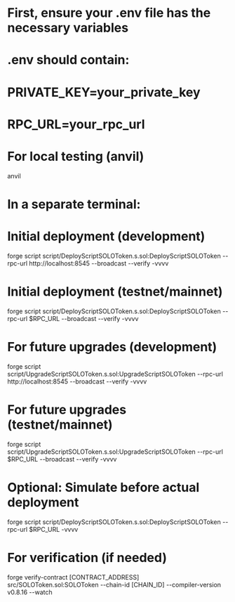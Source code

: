 # First, ensure your .env file has the necessary variables
# .env should contain:
# PRIVATE_KEY=your_private_key
# RPC_URL=your_rpc_url

# For local testing (anvil)
anvil

# In a separate terminal:
# Initial deployment (development)
forge script script/DeployScriptSOLOToken.s.sol:DeployScriptSOLOToken --rpc-url http://localhost:8545 --broadcast --verify -vvvv

# Initial deployment (testnet/mainnet)
forge script script/DeployScriptSOLOToken.s.sol:DeployScriptSOLOToken --rpc-url $RPC_URL --broadcast --verify -vvvv

# For future upgrades (development)
forge script script/UpgradeScriptSOLOToken.s.sol:UpgradeScriptSOLOToken --rpc-url http://localhost:8545 --broadcast --verify -vvvv

# For future upgrades (testnet/mainnet)
forge script script/UpgradeScriptSOLOToken.s.sol:UpgradeScriptSOLOToken --rpc-url $RPC_URL --broadcast --verify -vvvv

# Optional: Simulate before actual deployment
forge script script/DeployScriptSOLOToken.s.sol:DeployScriptSOLOToken --rpc-url $RPC_URL -vvvv

# For verification (if needed)
forge verify-contract [CONTRACT_ADDRESS] src/SOLOToken.sol:SOLOToken --chain-id [CHAIN_ID] --compiler-version v0.8.16 --watch
